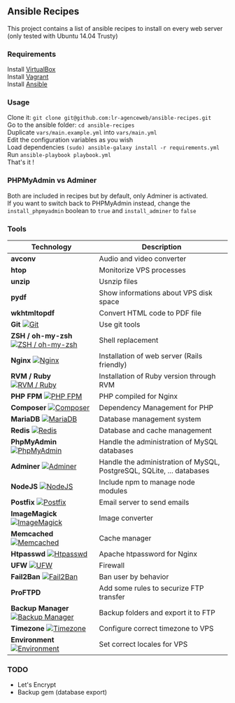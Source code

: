 ## Ansible Recipes

This project contains a list of ansible recipes to install on every web server (only tested with Ubuntu 14.04 Trusty)

### Requirements
Install [VirtualBox](https://www.virtualbox.org/)  
Install [Vagrant](https://www.vagrantup.com/)  
Install [Ansible](http://docs.ansible.com/ansible/intro_installation.html)  

### Usage
Clone it: `git clone git@github.com:lr-agenceweb/ansible-recipes.git`  
Go to the ansible folder: `cd ansible-recipes`  
Duplicate `vars/main.example.yml` into `vars/main.yml`  
Edit the configuration variables as you wish  
Load dependencies `(sudo) ansible-galaxy install -r requirements.yml`  
Run `ansible-playbook playbook.yml`  
That's it !  

### PHPMyAdmin vs Adminer
Both are included in recipes but by default, only Adminer is activated.  
If you want to switch back to PHPMyAdmin instead, change the `install_phpmyadmin` boolean to `true` and `install_adminer` to `false`


### Tools

 Technology | Description
----------- | -----------
**avconv** | Audio and video converter
**htop** | Monitorize VPS processes
**unzip** | Usnzip files
**pydf** | Show informations about VPS disk space
**wkhtmltopdf** | Convert HTML code to PDF file
**Git** [![Git](https://img.shields.io/badge/galaxy-franklinkim.git-660198.svg?style=flat-square)](https://galaxy.ansible.com/franklinkim/git) | Use git tools
**ZSH / oh-my-zsh** [![ZSH / oh-my-zsh](https://img.shields.io/badge/galaxy-franklinkim.users--oh--my--zsh-660198.svg?style=flat-square)](https://galaxy.ansible.com/franklinkim/users-oh-my-zsh) | Shell replacement
**Nginx** [![Nginx](https://img.shields.io/badge/galaxy-geerlingguy.nginx-660198.svg?style=flat-square)](https://galaxy.ansible.com/geerlingguy/nginx/) | Installation of web server (Rails friendly)
**RVM / Ruby** [![RVM / Ruby](https://img.shields.io/badge/galaxy-rvm_io.ruby-660198.svg?style=flat-square)](https://galaxy.ansible.com/rvm_io/ruby) | Installation of Ruby version through RVM
**PHP FPM** [![PHP FPM](https://img.shields.io/badge/galaxy-zerohacks.php5--fpm-660198.svg?style=flat-square)](https://galaxy.ansible.com/zerohacks/php5-fpm/) | PHP compiled for Nginx
**Composer** [![Composer](https://img.shields.io/badge/galaxy-tersmitten.composer-660198.svg?style=flat-square)](https://galaxy.ansible.com/tersmitten/composer/) | Dependency Management for PHP
**MariaDB** [![MariaDB](https://img.shields.io/badge/galaxy-mjanser.mysql-660198.svg?style=flat-square)](https://galaxy.ansible.com/mjanser/mysql/) | Database management system
**Redis** [![Redis](https://img.shields.io/badge/galaxy-geerlingguy.redis-660198.svg?style=flat-square)](https://galaxy.ansible.com/geerlingguy.redis/) | Database and cache management
**PhpMyAdmin** [![PhpMyAdmin](https://img.shields.io/badge/galaxy-mjanser.phpmyadmin-660198.svg?style=flat-square)](https://galaxy.ansible.com/mjanser/phpmyadmin/) | Handle the administration of MySQL databases
**Adminer** [![Adminer](https://img.shields.io/badge/galaxy-geerlingguy.adminer-660198.svg?style=flat-square)](https://galaxy.ansible.com/geerlingguy/adminer/) | Handle the administration of MySQL, PostgreSQL, SQLite, ... databases
**NodeJS** [![NodeJS](https://img.shields.io/badge/galaxy-williamyeh.nodejs-660198.svg?style=flat-square)](https://galaxy.ansible.com/williamyeh/nodejs/) | Include npm to manage node modules
**Postfix** [![Postfix](https://img.shields.io/badge/galaxy-Stouts.postfix-660198.svg?style=flat-square)](https://galaxy.ansible.com/Stouts/postfix/) | Email server to send emails
**ImageMagick** [![ImageMagick](https://img.shields.io/badge/galaxy-hashbangcode.imagemagick-660198.svg?style=flat-square)](https://galaxy.ansible.com/hashbangcode/imagemagick/) | Image converter
**Memcached** [![Memcached](https://img.shields.io/badge/galaxy-geerlingguy.memcached-660198.svg?style=flat-square)](https://galaxy.ansible.com/geerlingguy/memcached/) | Cache manager
**Htpasswd** [![Htpasswd](https://img.shields.io/badge/galaxy-franklinkim.htpasswd-660198.svg?style=flat-square)](https://galaxy.ansible.com/franklinkim/htpasswd/) | Apache htpassword for Nginx
**UFW** [![UFW](https://img.shields.io/badge/galaxy-franklinkim.ufw-660198.svg?style=flat-square)](https://galaxy.ansible.com/franklinkim/ufw/) | Firewall
**Fail2Ban** [![Fail2Ban](https://img.shields.io/badge/galaxy-franklinkim.fail2ban-660198.svg?style=flat-square)](https://galaxy.ansible.com/franklinkim/fail2ban/) | Ban user by behavior
**ProFTPD** | Add some rules to securize FTP transfer
**Backup Manager** [![Backup Manager](https://img.shields.io/badge/github-lr--agenceweb.backup--manager-F9690E.svg?style=flat-square)](https://github.com/lr-agenceweb/ansible-backup-manager) | Backup folders and export it to FTP
**Timezone** [![Timezone](https://img.shields.io/badge/galaxy-franklinkim.timezone-660198.svg?style=flat-square)](https://galaxy.ansible.com/franklinkim/timezone/) | Configure correct timezone to VPS
**Environment** [![Environment](https://img.shields.io/badge/galaxy-franklinkim.environment-660198.svg?style=flat-square)](https://galaxy.ansible.com/franklinkim/environment/) | Set correct locales for VPS


### TODO
- Let's Encrypt
- Backup gem (database export)
